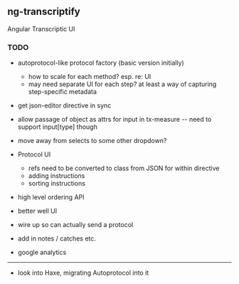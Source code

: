 ## ng-transcriptify

Angular Transcriptic UI

### TODO

- autoprotocol-like protocol factory (basic version initially)
  - how to scale for each method? esp. re: UI
  - may need separate UI for each step? at least a way of capturing step-specific metadata

- get json-editor directive in sync

- allow passage of object as attrs for input in tx-measure -- need to support input[type] though

- move away from selects to some other dropdown?

- Protocol UI
  - refs need to be converted to class from JSON for within directive
  - adding instructions
  - sorting instructions
  
- high level ordering API
  
- better well UI

- wire up so can actually send a protocol

- add in notes / catches etc.

- google analytics

---

- look into Haxe, migrating Autoprotocol into it

